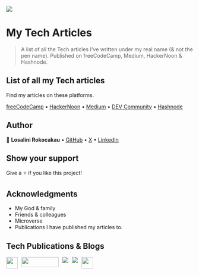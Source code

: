 ![](https://img.shields.io/badge/LR-Losalini%20Rokocakau%20•%20Remote%20Front%20End%20Developer%20&%20Technical%20Content%20Writer-ff69b4)

# My Tech Articles

> A list of all the Tech articles I've written under my real name (& not the pen name). Published on freeCodeCamp, Medium, HackerNoon & Hashnode.

## List of all my Tech articles

Find my articles on these platforms.

[freeCodeCamp](https://www.freecodecamp.org/news/author/losalini-rokocakau/) • [HackerNoon](https://hackernoon.com/u/chelmerrox) • [Medium](https://medium.com/@losalini.rokocakau) • [DEV Community](https://dev.to/chelmerrox) • [Hashnode](https://losalini-rokocakau.hashnode.dev/)

## Author

👤 **Losalini Rokocakau** • [GitHub](https://github.com/chelmerrox) • [X](https://twitter.com/chelmerrox) • [LinkedIn](https://linkedin.com/in/losalini-rokocakau)

## Show your support

Give a ⭐️ if you like this project!

## Acknowledgments

- My God & family
- Friends & colleagues
- Microverse
- Publications I have published my articles to.

## Tech Publications & Blogs

<div style="display: flex; justify-content: flex-start; column-gap: 10px;">
  <a href="https://www.freecodecamp.org/news/author/losalini-rokocakau">
    <img src="https://img.shields.io/badge/Freecodecamp-%23123.svg?&style=for-the-badge&logo=freecodecamp&logoColor=white" height="31"  />
  </a>
  <a href="https://hackernoon.com/u/chelmerrox">
    <img src="https://img.shields.io/badge/HackerNoon-00FE00?style=for-the-badge&logo=Hacker Noon&logoColor=black&textColor=black" width="100" height="27" />
  </a>
  <a href="https://medium.com/@losalini.rokocakau">
    <img src="https://img.shields.io/badge/Medium-12100E?style=for-the-badge&logo=medium&logoColor=white"/>
  </a>
  <a href="https://losalini-rokocakau.hashnode.dev/">
    <img src="https://img.shields.io/badge/Hashnode-2962FF?style=for-the-badge&logo=hashnode&logoColor=white"/>
  </a>
  <a href="https://dev.to/chelmerrox">
    <img src="https://img.shields.io/badge/dev.to-0A0A0A?style=for-the-badge&logo=devdotto&logoColor=white" height="30.5" />
  </a>
    <!-- <img src="https://img.shields.io/badge/IH-Indie%20Hackers%20-orange"/> -->
</div>
